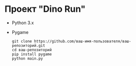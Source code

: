 # Проект "Dino Run"




- Python 3.x
- Pygame

   ```shell
   git clone https://github.com/ваш-имя-пользователя/ваш-репозиторий.git
   cd ваш-репозиторий
   pip install pygame
   python main.py

